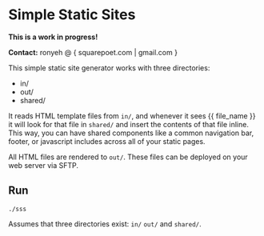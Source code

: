# Simple Static Sites

**This is a work in progress!**

**Contact:** ronyeh @ { squarepoet.com | gmail.com }

This simple static site generator works with three directories: 

* in/ 
* out/
* shared/ 

It reads HTML template files from `in/`, and whenever it sees {{ file_name }} it will look for that file in `shared/` and insert the contents of that file inline. This way, you can have shared components like a common navigation bar, footer, or javascript includes across all of your static pages.

All HTML files are rendered to `out/`. These files can be deployed on your web server via SFTP.

## Run

`./sss`

Assumes that three directories exist: `in/` `out/` and `shared/`.